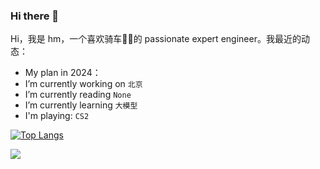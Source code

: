 ### Hi there 👋 

Hi，我是 hm，一个喜欢骑车🚴🏻的 passionate expert engineer。我最近的动态：
- My plan in 2024：
- I’m currently working on `北京`
- I’m currently reading `None`
- I’m currently learning `大模型`
- I'm playing: `CS2`

[![Top Langs](https://github-readme-stats.vercel.app/api/top-langs/?username=starhming&layout=compact)](https://github.com/anuraghazra/github-readme-stats)

![](https://komarev.com/ghpvc/?username=starhming) 
